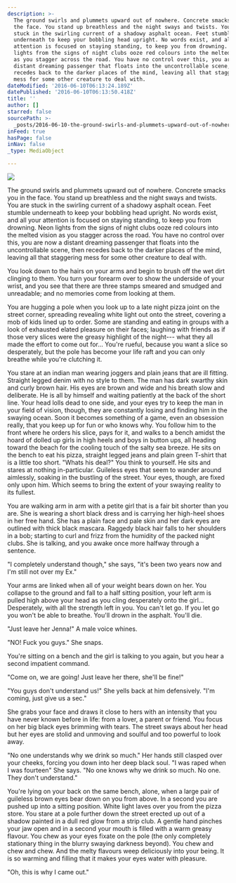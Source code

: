 ```yaml
---
description: >-
  The ground swirls and plummets upward out of nowhere. Concrete smacks you in
  the face. You stand up breathless and the night sways and twists. You are
  stuck in the swirling current of a shadowy asphalt ocean. Feet stumble
  underneath to keep your bobbling head upright. No words exist, and all your
  attention is focused on staying standing, to keep you from drowning. Neon
  lights from the signs of night clubs ooze red colours into the melted vision
  as you stagger across the road. You have no control over this, you are now a
  distant dreaming passenger that floats into the uncontrollable scene, then
  recedes back to the darker places of the mind, leaving all that staggering
  mess for some other creature to deal with.
dateModified: '2016-06-10T06:13:24.189Z'
datePublished: '2016-06-10T06:13:50.418Z'
title: ''
author: []
starred: false
sourcePath: >-
  _posts/2016-06-10-the-ground-swirls-and-plummets-upward-out-of-nowhere-concre.md
inFeed: true
hasPage: false
inNav: false
_type: MediaObject

---
```

![](https://the-grid-user-content.s3-us-west-2.amazonaws.com/c2ae37a0-ff63-4fe1-86b9-4f266746c611.jpg)

The ground swirls and plummets upward out of nowhere. Concrete smacks you in the face. You stand up breathless and the night sways and twists. You are stuck in the swirling current of a shadowy asphalt ocean. Feet stumble underneath to keep your bobbling head upright. No words exist, and all your attention is focused on staying standing, to keep you from drowning. Neon lights from the signs of night clubs ooze red colours into the melted vision as you stagger across the road. You have no control over this, you are now a distant dreaming passenger that floats into the uncontrollable scene, then recedes back to the darker places of the mind, leaving all that staggering mess for some other creature to deal with.

You look down to the hairs on your arms and begin to brush off the wet dirt clinging to them. You turn your forearm over to show the underside of your wrist, and you see that there are three stamps smeared and smudged and unreadable; and no memories come from looking at them.

You are hugging a pole when you look up to a late night pizza joint on the street corner, spreading revealing white light out onto the street, covering a mob of kids lined up to order. Some are standing and eating in groups with a look of exhausted elated pleasure on their faces; laughing with friends as if those very slices were the greasy highlight of the night--- what they all made the effort to come out for... You're rueful, because you want a slice so desperately, but the pole has become your life raft and you can only breathe while you're clutching it.

You stare at an indian man wearing joggers and plain jeans that are ill fitting. Straight legged denim with no style to them. The man has dark swarthy skin and curly brown hair. His eyes are brown and wide and his breath slow and deliberate. He is all by himself and waiting patiently at the back of the short line. Your head lolls dead to one side, and your eyes try to keep the man in your field of vision, though, they are constantly losing and finding him in the swaying ocean. Soon it becomes something of a game, even an obsession really, that you keep up for fun or who knows why. You follow him to the front where he orders his slice, pays for it, and walks to a bench amidst the hoard of dolled up girls in high heels and boys in button ups, all heading toward the beach for the cooling touch of the salty sea breeze. He sits on the bench to eat his pizza, straight legged jeans and plain green T-shirt that is a little too short. "Whats his deal?" You think to yourself. He sits and stares at nothing in-particular. Guileless eyes that seem to wander around aimlessly, soaking in the bustling of the street. Your eyes, though, are fixed only upon him. Which seems to bring the extent of your swaying reality to its fullest.

You are walking arm in arm with a petite girl that is a fair bit shorter than you are. She is wearing a short black dress and is carrying her high-heel shoes in her free hand. She has a plain face and pale skin and her dark eyes are outlined with thick black mascara. Raggedy black hair falls to her shoulders in a bob; starting to curl and frizz from the humidity of the packed night clubs. She is talking, and you awake once more halfway through a sentence.

"I completely understand though," she says, "it's been two years now and I'm still not over my Ex."

Your arms are linked when all of your weight bears down on her. You collapse to the ground and fall to a half sitting position, your left arm is pulled high above your head as you cling desperately onto the girl... Desperately, with all the strength left in you. You can't let go. If you let go you won't be able to breathe. You'll drown in the asphalt. You'll die.

"Just leave her Jenna!" A male voice whines.

"NO! Fuck you guys." She snaps.

You're sitting on a bench and the girl is talking to you again, but you hear a second impatient command.

"Come on, we are going! Just leave her there, she'll be fine!"

"You guys don't understand us!" She yells back at him defensively. "I'm coming, just give us a sec."

She grabs your face and draws it close to hers with an intensity that you have never known before in life: from a lover, a parent or friend. You focus on her big black eyes brimming with tears. The street sways about her head but her eyes are stolid and unmoving and soulful and too powerful to look away.

"No one understands why we drink so much." Her hands still clasped over your cheeks, forcing you down into her deep black soul. "I was raped when I was fourteen" She says. "No one knows why we drink so much. No one. They don't understand."

You're lying on your back on the same bench, alone, when a large pair of guileless brown eyes bear down on you from above. In a second you are pushed up into a sitting position. White light laves over you from the pizza store. You stare at a pole further down the street erected up out of a shadow painted in a dull red glow from a strip club. A gentle hand pinches your jaw open and in a second your mouth is filled with a warm greasy flavour. You chew as your eyes fixate on the pole (the only completely stationary thing in the blurry swaying darkness beyond). You chew and chew and chew. And the melty flavours weep deliciously into your being. It is so warming and filling that it makes your eyes water with pleasure.

"Oh, this is why I came out."